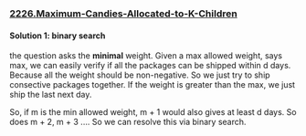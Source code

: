 ### [2226.Maximum-Candies-Allocated-to-K-Children](https://leetcode.com/problems/capacity-to-ship-packages-within-d-days/)

#### Solution 1: binary search

the question asks the **minimal** weight. Given a max allowed weight, says max, we can easily verify if all the packages can be shipped within d days. Because all the weight should be non-negative. So we just try to ship consective packages together. If the weight is greater than the max, we just ship the last next day.

So, if m is the min allowed weight, m + 1 would also gives at least d days. So does m + 2, m + 3 .... So we can resolve this via binary search.